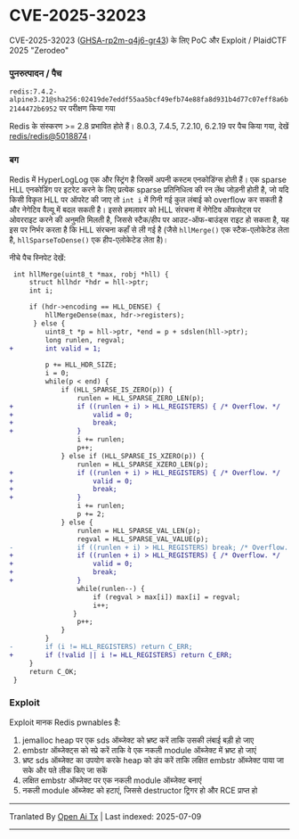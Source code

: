 # CVE-2025-32023

CVE-2025-32023 ([GHSA-rp2m-q4j6-gr43](https://github.com/redis/redis/security/advisories/GHSA-rp2m-q4j6-gr43)) के लिए PoC और Exploit / PlaidCTF 2025 "Zerodeo"

### पुनरुत्पादन / पैच

`redis:7.4.2-alpine3.21@sha256:02419de7eddf55aa5bcf49efb74e88fa8d931b4d77c07eff8a6b2144472b6952` पर परीक्षण किया गया

Redis के संस्करण >= 2.8 प्रभावित होते हैं। 8.0.3, 7.4.5, 7.2.10, 6.2.19 पर पैच किया गया, देखें [redis/redis@5018874](https://github.com/redis/redis/commit/50188747cbfe43528d2719399a2a3c9599169445)।

### बग

Redis में HyperLogLog एक और स्ट्रिंग है जिसमें अपनी कस्टम एनकोडिंग्स होती हैं। एक sparse HLL एनकोडिंग पर इटरेट करने के लिए प्रत्येक sparse प्रतिनिधित्व की रन लेंथ जोड़नी होती है, जो यदि किसी विकृत HLL पर ऑपरेट की जाए तो `int i` में गिनी गई कुल लंबाई को overflow कर सकती है और नेगेटिव वैल्यू में बदल सकती है। इससे हमलावर को HLL संरचना में नेगेटिव ऑफसेट्स पर ओवरराइट करने की अनुमति मिलती है, जिससे स्टैक/हीप पर आउट-ऑफ-बाउंड्स राइट हो सकता है, यह इस पर निर्भर करता है कि HLL संरचना कहाँ से ली गई है (जैसे `hllMerge()` एक स्टैक-एलोकेटेड लेता है, `hllSparseToDense()` एक हीप-एलोकेटेड लेता है)।

नीचे पैच स्निपेट देखें:

```diff
 int hllMerge(uint8_t *max, robj *hll) {
     struct hllhdr *hdr = hll->ptr;
     int i;

     if (hdr->encoding == HLL_DENSE) {
         hllMergeDense(max, hdr->registers);
      } else {
         uint8_t *p = hll->ptr, *end = p + sdslen(hll->ptr);
         long runlen, regval;
+        int valid = 1;
 
         p += HLL_HDR_SIZE;
         i = 0;
         while(p < end) {
             if (HLL_SPARSE_IS_ZERO(p)) {
                 runlen = HLL_SPARSE_ZERO_LEN(p);
+                if ((runlen + i) > HLL_REGISTERS) { /* Overflow. */
+                    valid = 0;
+                    break;
+                }
                 i += runlen;
                 p++;
             } else if (HLL_SPARSE_IS_XZERO(p)) {
                 runlen = HLL_SPARSE_XZERO_LEN(p);
+                if ((runlen + i) > HLL_REGISTERS) { /* Overflow. */
+                    valid = 0;
+                    break;
+                }
                 i += runlen;
                 p += 2;
             } else {
                 runlen = HLL_SPARSE_VAL_LEN(p);
                 regval = HLL_SPARSE_VAL_VALUE(p);
-                if ((runlen + i) > HLL_REGISTERS) break; /* Overflow. */
+                if ((runlen + i) > HLL_REGISTERS) { /* Overflow. */
+                    valid = 0;
+                    break;
+                }
                 while(runlen--) {
                     if (regval > max[i]) max[i] = regval;
                     i++;
                }
                 p++;
             }
         }
-        if (i != HLL_REGISTERS) return C_ERR;
+        if (!valid || i != HLL_REGISTERS) return C_ERR;
     }
     return C_OK;
 }
```
### Exploit

Exploit मानक Redis pwnables है:
1. jemalloc heap पर एक sds ऑब्जेक्ट को भ्रष्ट करें ताकि उसकी लंबाई बड़ी हो जाए
2. embstr ऑब्जेक्ट्स को स्प्रे करें ताकि वे एक नकली module ऑब्जेक्ट में भ्रष्ट हो जाएं
3. भ्रष्ट sds ऑब्जेक्ट का उपयोग करके heap को डंप करें ताकि लक्षित embstr ऑब्जेक्ट पाया जा सके और पते लीक किए जा सकें
4. लक्षित embstr ऑब्जेक्ट पर एक नकली module ऑब्जेक्ट बनाएं
5. नकली module ऑब्जेक्ट को हटाएं, जिससे destructor ट्रिगर हो और RCE प्राप्त हो

---

Tranlated By [Open Ai Tx](https://github.com/OpenAiTx/OpenAiTx) | Last indexed: 2025-07-09

---